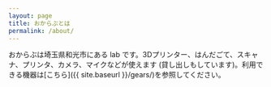 ```yaml
---
layout: page
title: おからぶとは
permalink: /about/
---
```


おからぶは埼玉県和光市にある lab です。3Dプリンター、はんだごて、スキャナ、プリンタ、カメラ、マイクなどが使えます (貸し出しもしています)。利用できる機器は[こちら]({{ site.baseurl }}/gears/)を参照してください。
